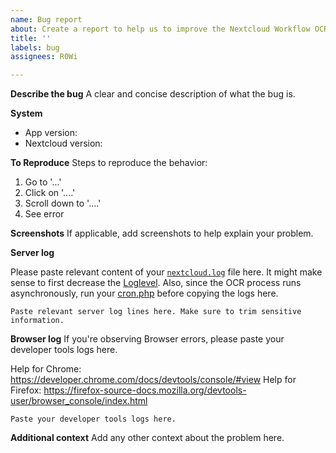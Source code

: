 ```yaml
---
name: Bug report
about: Create a report to help us to improve the Nextcloud Workflow OCR app
title: ''
labels: bug
assignees: R0Wi

---
```


**Describe the bug**
A clear and concise description of what the bug is.

**System**

- App version: <VERSION>
- Nextcloud version: <VERSION>

**To Reproduce**
Steps to reproduce the behavior:
1. Go to '...'
2. Click on '....'
3. Scroll down to '....'
4. See error

**Screenshots**
If applicable, add screenshots to help explain your problem.

**Server log**

Please paste relevant content of your [ `nextcloud.log`](https://docs.nextcloud.com/server/latest/admin_manual/configuration_server/logging_configuration.html#logging) file here.  It might make sense to first decrease the [Loglevel](https://docs.nextcloud.com/server/latest/admin_manual/configuration_server/logging_configuration.html#log-level). Also, since the OCR process runs asynchronously, run your [cron.php](https://docs.nextcloud.com/server/latest/admin_manual/configuration_server/background_jobs_configuration.html#cron) before copying the logs here.

```
Paste relevant server log lines here. Make sure to trim sensitive information.
```

**Browser log**
If you're observing Browser errors, please paste your developer tools logs here. 

Help for Chrome: https://developer.chrome.com/docs/devtools/console/#view
Help for Firefox: https://firefox-source-docs.mozilla.org/devtools-user/browser_console/index.html

```
Paste your developer tools logs here. 
```

**Additional context**
Add any other context about the problem here.
